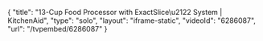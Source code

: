 {
    "title": "13-Cup Food Processor with ExactSlice\u2122 System | KitchenAid",
    "type": "solo",
    "layout": "iframe-static",
    "videoId": "6286087",
    "url": "\/tvpembed\/6286087"
}